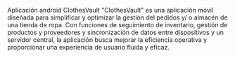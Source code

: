 Aplicación android ClothesVault
"ClothesVault" es una aplicación móvil diseñada para simplificar y optimizar la gestión del pedidos y/ o almacén de una tienda de ropa. 
Con funciones de seguimiento de inventario, gestión de productos y proveedores
y sincronización de datos entre dispositivos y un servidor central,
la aplicación busca mejorar la eficiencia operativa y proporcionar una experiencia de usuario fluida y eficaz.
